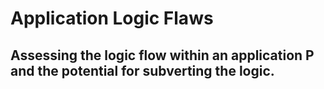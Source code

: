 # Application Logic Flaws

## Assessing the logic flow within an application P and the potential for subverting the logic.

